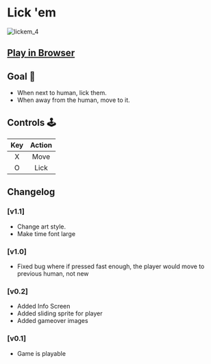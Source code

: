 # Lick 'em
![lickem_4](https://github.com/user-attachments/assets/7b797095-2489-4a25-89a6-c2cd61504d56)
## [Play in Browser](https://sugarvoid.itch.io/lickem)


## Goal :dart:

-   When next to human, lick them.
-   When away from the human, move to it.


## Controls :joystick:

| Key | Action |
| :-: | :----: |
|  X  |  Move  |
|  O  |  Lick  |



## Changelog

### [v1.1]
-	Change art style.
-	Make time font large

### [v1.0]

-   Fixed bug where if pressed fast enough, the player would move to previous human, not new

### [v0.2]

-   Added Info Screen
-   Added sliding sprite for player
-   Added gameover images

### [v0.1]

-	Game is playable
